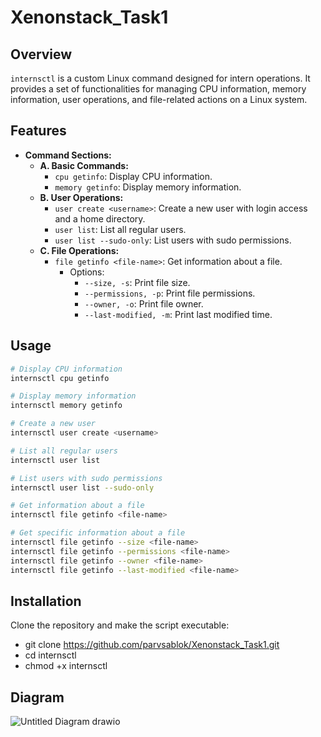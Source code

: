 # Xenonstack_Task1

## Overview

`internsctl` is a custom Linux command designed for intern operations. It provides a set of functionalities for managing CPU information, memory information, user operations, and file-related actions on a Linux system.

## Features

- **Command Sections:**
  - **A. Basic Commands:**
    - `cpu getinfo`: Display CPU information.
    - `memory getinfo`: Display memory information.
  - **B. User Operations:**
    - `user create <username>`: Create a new user with login access and a home directory.
    - `user list`: List all regular users.
    - `user list --sudo-only`: List users with sudo permissions.
  - **C. File Operations:**
    - `file getinfo <file-name>`: Get information about a file.
      - Options:
        - `--size, -s`: Print file size.
        - `--permissions, -p`: Print file permissions.
        - `--owner, -o`: Print file owner.
        - `--last-modified, -m`: Print last modified time.

## Usage

```bash
# Display CPU information
internsctl cpu getinfo

# Display memory information
internsctl memory getinfo

# Create a new user
internsctl user create <username>

# List all regular users
internsctl user list

# List users with sudo permissions
internsctl user list --sudo-only

# Get information about a file
internsctl file getinfo <file-name>

# Get specific information about a file
internsctl file getinfo --size <file-name>
internsctl file getinfo --permissions <file-name>
internsctl file getinfo --owner <file-name>
internsctl file getinfo --last-modified <file-name>
```
## Installation
Clone the repository and make the script executable:
- git clone https://github.com/parvsablok/Xenonstack_Task1.git
- cd internsctl
- chmod +x internsctl
## Diagram
![Untitled Diagram drawio](https://github.com/parvsablok/Xenonstack_Task1/assets/99950588/20066133-2f9f-4677-a56b-f42ff36b0034)
